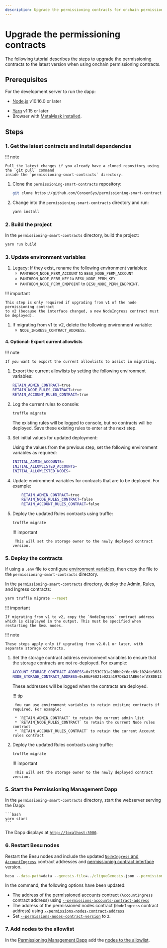 ```yaml
---
description: Upgrade the permissioning contracts for onchain permissioning
---
```


# Upgrade the permissioning contracts

The following tutorial describes the steps to upgrade the permissioning contracts to the latest
version when using onchain permissioning contracts.

## Prerequisites

For the development server to run the dapp:

<!-- vale off -->
* [Node.js](https://nodejs.org/en/) v10.16.0 or later
<!-- vale on -->
* [Yarn](https://yarnpkg.com/en/) v1.15 or later
* Browser with [MetaMask installed](https://metamask.io/).

## Steps

### 1. Get the latest contracts and install dependencies

!!! note

    Pull the latest changes if you already have a cloned repository using the `git pull` command
    inside the `permissioning-smart-contracts` directory.

1. Clone the `permissioning-smart-contracts` repository:

    ```bash
    git clone https://github.com/ConsenSys/permissioning-smart-contracts.git
    ```

1. Change into the `permissioning-smart-contracts` directory and run:

    ```bash
    yarn install
    ```

### 2. Build the project

In the `permissioning-smart-contracts` directory, build the project:

```bash
yarn run build
```

### 3. Update environment variables

1. Legacy: If they exist, rename the following environment variables:
    * `PANTHEON_NODE_PERM_ACCOUNT` to `BESU_NODE_PERM_ACCOUNT`
    * `PANTHEON_NODE_PERM_KEY` to `BESU_NODE_PERM_KEY`
    * `PANTHEON_NODE_PERM_ENDPOINT` to `BESU_NODE_PERM_ENDPOINT`.

!!! important

    This step is only required if upgrading from v1 of the node permissioning contract
    to v2 (because the interface changed, a new NodeIngress contract must be deployed).

1. If migrating from v1 to v2, delete the following environment variable:
    * `NODE_INGRESS_CONTRACT_ADDRESS`.

#### 4. Optional: Export current allowlists

!!! note

    If you want to export the current allowlists to assist in migrating.

1. Export the current allowlists by setting the following environment variables:

    ```bash
    RETAIN_ADMIN_CONTRACT=true
    RETAIN_NODE_RULES_CONTRACT=true
    RETAIN_ACCOUNT_RULES_CONTRACT=true
    ```

1. Log the current rules to console:

    ```bash
    truffle migrate
    ```

    The existing rules will be logged to console, but no contracts will be deployed. Save these existing rules to enter at the next step.

1. Set initial values for updated deployment:

    Using the values from the previous step, set the following environment variables as required:

    ```bash
    INITIAL_ADMIN_ACCOUNTS=
    INITIAL_ALLOWLISTED_ACCOUNTS=
    INITIAL_ALLOWLISTED_NODES=
    ```

1. Update environment variables for contracts that are to be deployed. For example:

    ```bash
        RETAIN_ADMIN_CONTRACT=true
        RETAIN_NODE_RULES_CONTRACT=false
        RETAIN_ACCOUNT_RULES_CONTRACT=false
    ```

1. Deploy the updated Rules contracts using truffle:

    ```bash
    truffle migrate
    ```

    !!! important

        This will set the storage owner to the newly deployed contract version.        

### 5. Deploy the contracts

If using a `.env` file to configure [environment variables](#3-update-environment-variables), then
copy the file to the `permissioning-smart-contracts` directory.

In the `permissioning-smart-contracts` directory, deploy the Admin, Rules, and Ingress
contracts:

```bash
yarn truffle migrate --reset
```

!!! important

    If migrating from v1 to v2, copy the `NodeIngress` contract address which is displayed in the output. This must be specified when restarting the Besu nodes.

!!! note

    These steps apply only if upgrading from v2.0.1 or later, with separate storage contracts.

1. Set the storage contract address environment variables to ensure that the storage contracts are not re-deployed. For example:

    ```bash
    ACCOUNT_STORAGE_CONTRACT_ADDRESS=0x7153CCD1a20Bbb2f6dc89c1024de368326EC6b4F
    NODE_STORAGE_CONTRACT_ADDRESS=0xE0bF6021e023a197DBb3fABE64efA880E13D3f4b
    ```

    These addresses will be logged when the contracts are deployed.

    !!! tip

        You can use environment variables to retain existing contracts if required. For example:

        * `RETAIN_ADMIN_CONTRACT` to retain the current admin list
        * `RETAIN_NODE_RULES_CONTRACT` to retain the current Node rules contract
        * `RETAIN_ACCOUNT_RULES_CONTRACT` to retain the current Account rules contract

1. Deploy the updated Rules contracts using truffle:

    ```bash
    truffle migrate
    ```

    !!! important

        This will set the storage owner to the newly deployed contract version.

### 5. Start the Permissioning Management Dapp

In the `permissioning-smart-contracts` directory, start the webserver serving the Dapp:

    ```bash
    yarn start
    ```

The Dapp displays at [`http://localhost:3000`](http://localhost:3000).

### 6. Restart Besu nodes

Restart the Besu nodes and include the updated [`NodeIngress` and `AccountIngress`](#4-deploy-the-contract)
contract addresses and [permissioning contract interface](../../HowTo/Limit-Access/Specify-Perm-Version.md)
version.

```cmd
besu --data-path=data --genesis-file=../cliqueGenesis.json --permissions-accounts-contract-enabled --permissions-accounts-contract-address "0x3d49d1eF2adE060a33c6E6Aa213513A7EE9a6241" --permissions-nodes-contract-enabled  --permissions-nodes-contract-address "0x4E72770760c011647D4873f60A3CF6cDeA896CD8" --permissions-nodes-contract-version=2 --rpc-http-enabled --rpc-http-cors-origins="*" --rpc-http-api=ADMIN,ETH,NET,PERM,CLIQUE --host-allowlist="*"
```

In the command, the following options have been updated:

* The address of the permissioned accounts contract (`AccountIngress` contract address) using
    [`--permissions-accounts-contract-address`](../../Reference/CLI/CLI-Syntax.md#permissions-accounts-contract-address)
* The address of the permissioned nodes contract (`NodeIngress` contract address) using
    [`--permissions-nodes-contract-address`](../../Reference/CLI/CLI-Syntax.md#permissions-nodes-contract-address)
* Set [`--permissions-nodes-contract-version`](../../Reference/CLI/CLI-Syntax.md#permissions-nodes-contract-version)
    to `2`.

### 7. Add nodes to the allowlist

In the [Permissioning Management Dapp](#5-start-the-permissioning-management-dapp)
add the [nodes to the allowlist].

<!--link-->
[nodes to the allowlist]: ../../HowTo/Limit-Access/Updating-Permission-Lists.md#update-nodes-allowlist
